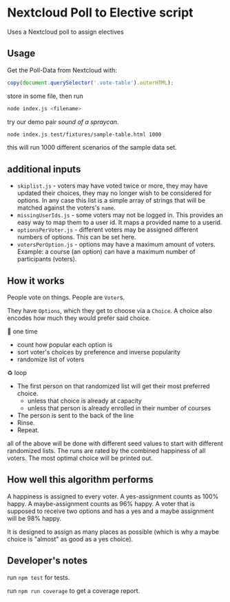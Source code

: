 # Nextcloud Poll to Elective script

Uses a Nextcloud poll to assign electives

## Usage

Get the Poll-Data from Nextcloud with:

```js
copy(document.querySelector('.vote-table').outerHTML);
```

store in some file, then run

```sh
node index.js <filename>
```

try our demo pair *sound of a spraycan*.

```sh
node index.js test/fixtures/sample-table.html 1000
```

this will run 1000 different scenarios of the sample data set.

## additional inputs

* `skiplist.js` - voters may have voted twice or more, they may have updated their choices, they may no longer wish to be considered for options. In any case this list is a simple array of strings that will be matched against the voters's `name`.
* `missingUserIds.js` - some voters may not be logged in. This provides an easy way to map them to a user id. It maps a provided name to a userid.
* `optionsPerVoter.js` - different voters may be assigned different numbers of options. This can be set here.
* `votersPerOption.js` - options may have a maximum amount of voters. Example: a course (an option) can have a maximum number of participants (voters).

## How it works

People vote on things. People are `Voter`s.

They have `Options`, which they get to choose via a `Choice`. A choice also encodes how much they would prefer said choice.

🍾 one time
- count how popular each option is
- sort voter's choices by preference and inverse popularity
- randomize list of voters

♻ loop
- The first person on that randomized list will get their most preferred choice.
  - unless that choice is already at capacity
  - unless that person is already enrolled in their number of courses
- The person is sent to the back of the line
- Rinse.
- Repeat.

all of the above will be done with different seed values to start with different randomized lists. The runs are rated by the combined happiness of all voters. The most optimal choice will be printed out.

## How well this algorithm performs

A happiness is assigned to every voter. A yes-assignment counts as 100% happy. A maybe-assignment counts as 96% happy. A voter that is supposed to receive two options and has a yes and a maybe assignment will be 98% happy.

It is designed to assign as many places as possible (which is why a maybe choice is "almost" as good as a yes choice).

## Developer's notes

run `npm test` for tests.

run `npm run coverage` to get a coverage report.
